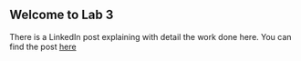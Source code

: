 ## Welcome to Lab 3

There is a LinkedIn post explaining with detail the work done here. You can find the post [here](https://www.linkedin.com/pulse/its-okay-square-game-development-6502-oct-4-2024-gleison-dutra-gd5rc)
